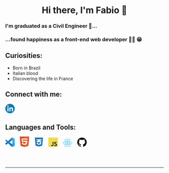 <h1 align="center">
  Hi there, I'm Fabio 👋
</h1>


### I'm graduated as a Civil Engineer 👷...
### ...found happiness as a front-end web developer 👨‍💻 😁


## Curiosities:
- Born in Brazil
- Italian blood
- Discovering the life in France

## Connect with me:

[![website](./icons/linkedIn.png)](https://www.linkedin.com/in/fabio-mozzini#gh-light-mode-only)

## Languages and Tools:

[![alt text](./icons/Visual_Studio_Code_1.35_icon.svg.png)](#)
&nbsp;&nbsp;
[![alt text](./icons/html5.png)](#)
&nbsp;&nbsp;
[![alt text](./icons/css3.png)](#)
&nbsp;&nbsp;
[![alt text](./icons/js.png)](#)
&nbsp;&nbsp;
[![alt text](./icons/react.png)](#)
&nbsp;&nbsp;
[![alt text](./icons/github.png)](#)

<br />
<br />

---

[linkedin]: https://www.linkedin.com/in/fabio-mozzini-beng-36384138
